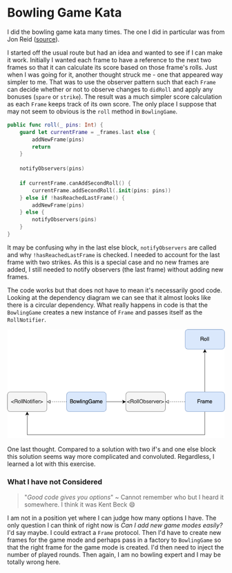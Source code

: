 # Bowling Game Kata

I did the bowling game kata many times. The one I did in particular was from Jon Reid ([source](https://qualitycoding.org/swift-code-kata/#t-1601857680311)).

I started off the usual route but had an idea and wanted to see if I can make it work. Initially I wanted each frame to have a reference to the next two frames so that it can calculate its score based on those frame's rolls. Just when I was going for it, another thought struck me - one that appeared way simpler to me. That was to use the observer pattern such that each `Frame` can decide whether or not to observe changes to `didRoll` and apply any bonuses (`spare` or `strike`). The result was a much simpler score calculation as each `Frame` keeps track of its own score. The only place I suppose that may not seem to obvious is the `roll` method in `BowlingGame`.

```swift
public func roll(_ pins: Int) {
    guard let currentFrame = _frames.last else {
        addNewFrame(pins)
        return
    }

    notifyObservers(pins)

    if currentFrame.canAddSecondRoll() {
        currentFrame.addSecondRoll(.init(pins: pins))
    } else if !hasReachedLastFrame() {
        addNewFrame(pins)
    } else {
        notifyObservers(pins)
    }
}
```

It may be confusing why in the last else block, `notifyObservers` are called and why `!hasReachedLastFrame` is checked. I needed to account for the last frame with two strikes. As this is a special case and no new frames are added, I still needed to notify observers (the last frame) without adding new frames.

The code works but that does not have to mean it's necessarily good code. Looking at the dependency diagram we can see that it almost looks like there is a circular dependency. What really happens in code is that the `BowlingGame` creates a new instance of `Frame` and passes itself as the `RollNotifier`.

![Dependency Diagram](dependency_diagram.png "Dependency Diagram")

One last thought. Compared to a solution with two if's and one else block this solution seems way more complicated and convoluted. Regardless, I learned a lot with this exercise.

### What I have not Considered

> "*Good code gives you options*" ~ Cannot remember who but I heard it somewhere. I think it was Kent Beck 😄

I am not in a position yet where I can judge how many options I have. The only question I can think of right now is *Can I add new game modes easily?* I'd say maybe. I could extract a `Frame` protocol. Then I'd have to create new frames for the game mode and perhaps pass in a factory to `BowlingGame` so that the right frame for the game mode is created. I'd then need to inject the number of played rounds. Then again, I am no bowling expert and I may be totally wrong here.